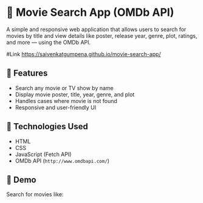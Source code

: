 # 🎥 Movie Search App (OMDb API)

A simple and responsive web application that allows users to search for movies by title and view details like poster, release year, genre, plot, ratings, and more — using the OMDb API.

#Link
https://saivenkatgumpena.github.io/movie-search-app/

## 📌 Features
- Search any movie or TV show by name
- Display movie poster, title, year, genre, and plot
- Handles cases where movie is not found
- Responsive and user-friendly UI

## 🔧 Technologies Used
- HTML
- CSS
- JavaScript (Fetch API)
- OMDb API (`http://www.omdbapi.com/`)

## 🧪 Demo
Search for movies like:
